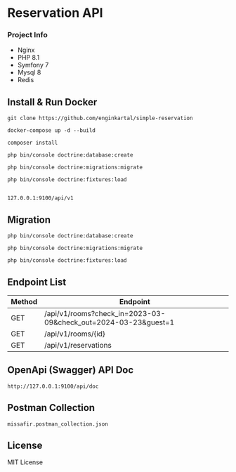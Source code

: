 # Reservation API

### Project Info

- Nginx
- PHP 8.1
- Symfony 7
- Mysql 8
- Redis


## Install & Run Docker

```
git clone https://github.com/enginkartal/simple-reservation

docker-compose up -d --build

composer install

php bin/console doctrine:database:create

php bin/console doctrine:migrations:migrate

php bin/console doctrine:fixtures:load


127.0.0.1:9100/api/v1

```

## Migration

```
php bin/console doctrine:database:create

php bin/console doctrine:migrations:migrate

php bin/console doctrine:fixtures:load

```


## Endpoint List

| Method | Endpoint                                                       |
|--------|----------------------------------------------------------------|
| GET    | /api/v1/rooms?check_in=2023-03-09&check_out=2024-03-23&guest=1 |
| GET    | /api/v1/rooms/{id}                                             |
| GET    | /api/v1/reservations                                      |


## OpenApi (Swagger) API Doc

```
http://127.0.0.1:9100/api/doc
```

## Postman Collection
```
missafir.postman_collection.json

```

## License

MIT License
